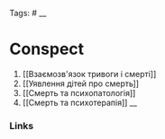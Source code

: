 Tags: #
__
# Conspect
1. [[Взаємозв'язок тривоги і смерті]]
2. [[Уявлення дітей про смерть]]
3. [[Смерть та психопатологія]]
4. [[Смерть та психотерапія]]
__
### Links
